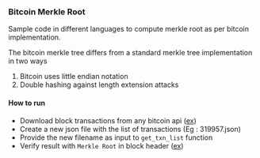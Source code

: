 ### Bitcoin Merkle Root

Sample code in different languages to compute merkle root as per bitcoin implementation.

The bitcoin merkle tree differs from a standard merkle tree implementation in two ways
1. Bitcoin uses little endian notation
2. Double hashing against length extension attacks

#### How to run
- Download block transactions from any bitcoin api ([ex](https://api.blockcypher.com/v1/btc/main/blocks/000000000000000018a9a6c39806292529a401918ec55e078306b35884814b7c?txstart=0&limit=400))
- Create a new json file with the list of transactions (Eg : 319957.json)
- Provide the new filename as input to `get_txn_list` function
- Verify result with `Merkle Root` in block header ([ex](https://www.blockchain.com/btc/block/000000000000000018a9a6c39806292529a401918ec55e078306b35884814b7c))

